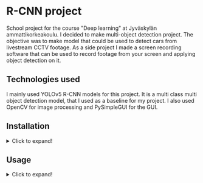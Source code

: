 # R-CNN project
School project for the course "Deep learning" at Jyväskylän ammattikorkeakoulu.
I decided to make multi-object detection project. The objective was to make model that could be used
to detect cars from livestream CCTV footage. As a side project I made a screen recording software that
can be used to record footage from your screen and applying object detection on it.

## Technologies used
I mainly used YOLOv5 R-CNN models for this project. It is a multi class multi object detection model, that I used as a baseline
for my project. I also used OpenCV for image processing and PySimpleGUI for the GUI.

## Installation
<details>
<summary>Click to expand!</summary>

### Requirements
- Python 3.9 (Newer versions might work, but I haven't tested them)

**Important**
You have to install CUDA and cuDNN to your computer. I used CUDA 11.8.0 and cuDNN. I cannot guarantee
software working without these. Also, it makes software much faster.


### Installation
1. Clone the repository
2. Optional: Create a virtual environment
3. Install requirements
```bash
pip install -r requirements.txt
```
4. Install torch separately
```bash
pip3 install torch torchvision torchaudio --extra-index-url https://download.pytorch.org/whl/cu117
```
</details>

## Usage
<details>
<summary>Click to expand!</summary>

### Screen recording software
Screen recording software is located in `screen_recorder` folder. You can run it with `python screen_recorder.py`.

Controls:
- You can choose where to save the video. Need to enable "Save video" checkbox to save video.
- Object detection checkbox means, it will run image through a model and show on the screen with bounding boxes all the objects it detects.
- You can choose which model to use. You can choose from small, medium, large or extra-large model.
- Start recording button starts recording.
- Stop recording button stops recording.
- Choose region button lets you choose region you want to record. (Only works for main monitor)
- The slider on bottom left is confidence threshold. You can change it before and while object detection is happening on the recording to change what is the threshold of certainty the model needs to have to show an object.

### Object detection
Instructions coming soon.
</details>
